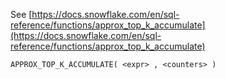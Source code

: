 See [https://docs.snowflake.com/en/sql-reference/functions/approx_top_k_accumulate](https://docs.snowflake.com/en/sql-reference/functions/approx_top_k_accumulate)
```
APPROX_TOP_K_ACCUMULATE( <expr> , <counters> )
```
